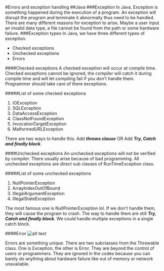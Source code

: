 #Errors and exception handling
##Java
###Exception
In Java, Exception is something happened during the execution of a program. An exception will disrupt the program and
terminate it abnormally thus need to be handled.
There are many different reasons for exception to arise. Maybe a user input an invalid data type, a file cannot be found
from the path or some hardware failure.
###Exception types
In Java, we have three different types of exception.
* Checked exceptions
* Unchecked exceptions
* Errors

####Checked exceptions
A checked exception will occur at compile time. Checked exceptions cannot be ignored, the compiler will catch it
during compile time and will let compiling fail if you don't handle them. Programmer should take care of there
exceptions.

#####List of some checked exceptions
1. IOException
2. SQLException
3. DataAccessException
4. ClassNotFoundException
5. InvocationTargetException
6. MalformedURLException

There are two ways to handle this. Add *__throws clause__* OR Add **_Try, Catch and finally block_**.


####Unchecked exceptions
An unchecked exceptions will not be verified by compiler. There usually arise because of bad programming.
All unchecked exceptions are direct sub classes of RunTimeException class.

#####List of some unchecked exceptions
1. NullPointerException
2. ArrayIndexOutOfBound
3. IllegalArgumentException
4. IllegalStateException

The most famous one is NullPointerException lol. If we don't handle them, they will cause the program to crash.
The way to handle them are still **_Try, Catch and finally block_**. We could handle multiple exceptions in a single catch block.

####Error
![alt text](https://www.tutorialspoint.com/java/images/exceptions1.jpg)

Errors are something unique. There are two subclasses from the Throwable class. One is Exception, the other is Error. They are beyond the control of users or programmers. They are ignored
in the codes because you can barely do anything about hardware failure like out of memory or network unavailable.